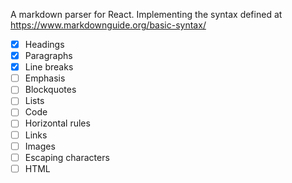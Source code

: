 A markdown parser for React. Implementing the syntax defined at https://www.markdownguide.org/basic-syntax/

- [X] Headings
- [X] Paragraphs
- [X] Line breaks
- [ ] Emphasis
- [ ] Blockquotes
- [ ] Lists
- [ ] Code
- [ ] Horizontal rules
- [ ] Links
- [ ] Images
- [ ] Escaping characters
- [ ] HTML
